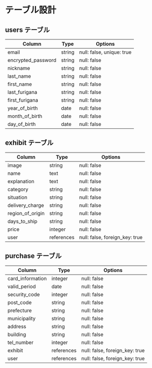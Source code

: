# テーブル設計

## users テーブル

| Column             | Type       | Options                        |
| ------------------ | ---------- | ------------------------------ |
| email              | string     | null: false, unique: true      |
| encrypted_password | string     | null: false                    |
| nickname           | string     | null: false                    |
| last_name          | string     | null: false                    |
| first_name         | string     | null: false                    |
| last_furigana      | string     | null: false                    |
| first_furigana     | string     | null: false                    |
| year_of_birth      | date       | null: false                    |
| month_of_birth     | date       | null: false                    |
| day_of_birth       | date       | null: false                    |

## exhibit テーブル

| Column             | Type       | Options                        |
| ------------------ | ---------- | ------------------------------ |
| image              | string     | null: false                    |
| name               | text       | null: false                    |
| explanation        | text       | null: false                    |
| category           | string     | null: false                    |
| situation          | string     | null: false                    |
| delivery_charge    | string     | null: false                    |
| region_of_origin   | string     | null: false                    |
| days_to_ship       | string     | null: false                    |
| price              | integer    | null: false                    |
| user               | references | null: false, foreign_key: true |  

## purchase テーブル

| Column             | Type       | Options                        |
| ------------------ | ---------- | ------------------------------ |
| card_information   | integer    | null: false                    |
| valid_period       | date       | null: false                    |
| security_code      | integer    | null: false                    |
| post_code          | string     | null: false                    |
| prefecture         | string     | null: false                    |
| municipality       | string     | null: false                    |
| address            | string     | null: false                    |
| building           | string     | null: false                    |
| tel_number         | integer    | null: false                    |
| exhibit            | references | null: false, foreign_key: true |
| user               | references | null: false, foreign_key: true |